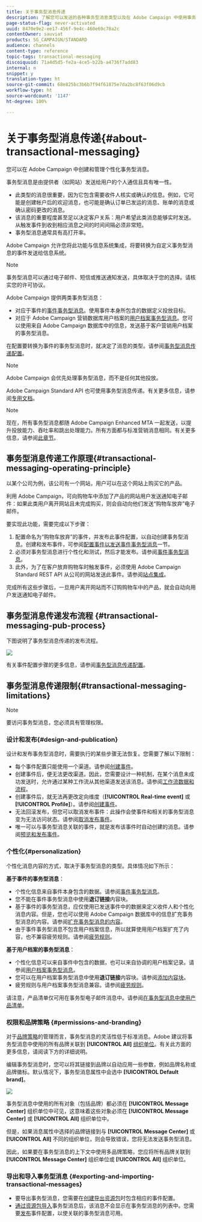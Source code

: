 ```yaml
---
title: 关于事务型消息传递
description: 了解您可以发送的各种事务型消息类型以及在 Adobe Campaign 中使用事务型消息的方法。
page-status-flag: never-activated
uuid: 8470e9e2-ee17-456f-9e4c-460e69c78a2c
contentOwner: sauviat
products: SG_CAMPAIGN/STANDARD
audience: channels
content-type: reference
topic-tags: transactional-messaging
discoiquuid: 71a4d5d5-fe2a-4ce5-b22b-a4736f7add83
internal: n
snippet: y
translation-type: ht
source-git-commit: 68e825bc3b6b7f94f61875e7da2bc8f63f06d9cb
workflow-type: ht
source-wordcount: '1147'
ht-degree: 100%

---
```



# 关于事务型消息传递{#about-transactional-messaging}

您可以在 Adobe Campaign 中创建和管理个性化事务型消息。

事务型消息是由提供者（如网站）发送给用户的个人通信且具有唯一性。

* 此类型的消息很重要，因为它包含需要收件人核实或确认的信息。例如，它可能是创建帐户后的欢迎消息，也可能是确认订单已发运的消息、账单的消息或确认密码更改的消息。
* 该消息的重要程度甚至足以决定客户关系：用户希望此类消息能够实时发送。从触发事件到收到相应消息之间的时间间隔必须非常短。
* 事务型消息通常具有高打开率。

Adobe Campaign 允许您将此功能与信息系统集成，将要转换为自定义事务型消息的事件发送给信息系统。

>[!NOTE]
>
>事务型消息可以通过电子邮件、短信或推送通知发送，具体取决于您的选择。请核实您的许可协议。

Adobe Campaign 提供两类事务型消息：

* 对应于事件的[事件事务型消息](../../channels/using/event-transactional-messages.md)。使用事件本身所包含的数据定义投放目标。
* 对应于 Adobe Campaign 营销数据库用户档案的[用户档案事务型消息](../../channels/using/profile-transactional-messages.md)。您可以使用来自 Adobe Campaign 数据库中的信息，发送基于客户营销用户档案的事务型消息。

在配置要转换为事件的事务型消息时，就决定了消息的类型。请参阅[事务型消息传递配置](../../administration/using/configuring-transactional-messaging.md)。

>[!NOTE]
>
>Adobe Campaign 会优先处理事务型消息，而不是任何其他投放。

Adobe Campaign Standard API 也可使用事务型消息传递。有关更多信息，请参阅[专用文档](../../api/using/managing-transactional-messages.md)。

>[!NOTE]
>
>现在，所有事务型消息都随 Adobe Campaign Enhanced MTA 一起发送，以提升投放能力、吞吐率和跳出处理能力。所有方面都与标准营销消息相同。有关更多信息，请参阅[此章节](../../administration/using/configuring-email-channel.md)。

## 事务型消息传递工作原理{#transactional-messaging-operating-principle}

以某个公司为例，该公司有一个网站，用户可以在这个网站上购买它的产品。

利用 Adobe Campaign，可向购物车中添加了产品的网站用户发送通知电子邮件：如果此类用户离开网站且未完成购买，则会自动向他们发送“购物车放弃”电子邮件。

要实现此功能，需要完成以下步骤：

1. 配置命名为“购物车放弃”的事件，并发布此事件配置，以自动创建事务型消息。创建和发布事件，可参阅[配置事件以发送事件事务型消息](../../administration/using/configuring-transactional-messaging.md#use-case--configuring-an-event-to-send-a-transactional-message)一节。
1. 必须对事务型消息进行个性化和测试，然后才能发布。请参阅[事件事务型消息](../../channels/using/event-transactional-messages.md)。
1. 此外，为了在客户放弃购物车时触发事件，必须使用 Adobe Campaign Standard REST API 从公司的网站发送此事件。请参阅[站点集成](../../administration/using/configuring-transactional-messaging.md#integrating-the-triggering-of-the-event-in-a-website)。

完成所有这些步骤后，一旦用户离开网站而不订购购物车中的产品，就会自动向用户发送通知电子邮件。

## 事务型消息传递发布流程 {#transactional-messaging-pub-process}

下图说明了事务型消息传递的发布流程。

![](assets/message-center_pub-process.png)

有关事件配置步骤的更多信息，请参阅[事务型消息传递配置](../../administration/using/configuring-transactional-messaging.md)。

## 事务型消息传递限制{#transactional-messaging-limitations}

>[!NOTE]
>
>要访问事务型消息，您必须具有管理权限。

### 设计和发布{#design-and-publication}

设计和发布事务型消息时，需要执行的某些步骤无法恢复。您需要了解以下限制：

* 每个事件配置只能使用一个渠道。请参阅[创建事件](../../administration/using/configuring-transactional-messaging.md#creating-an-event)。
* 创建事件后，便无法更改渠道。因此，您需要设计一种机制，在某个消息未成功发送时，允许通过某种工作流从其他渠道发送该消息。请参阅[工作流数据和流程](../../automating/using/get-started-workflows.md)。
* 创建事件后，就无法再更改定向维度（**[!UICONTROL Real-time event]** 或 **[!UICONTROL Profile]**）。请参阅[创建事件](../../administration/using/configuring-transactional-messaging.md#creating-an-event)。
* 无法回滚发布，但您可以取消发布事件：此操作会使事件和相关的事务型消息变为无法访问状态。请参阅[取消发布事件](../../administration/using/configuring-transactional-messaging.md#unpublishing-an-event)。
* 唯一可以与事务型消息关联的事件，就是发布该事件时自动创建的消息。请参阅[预览和发布事件](../../administration/using/configuring-transactional-messaging.md#previewing-and-publishing-the-event)。

### 个性化{#personalization}

个性化消息内容的方式，取决于事务型消息的类型。具体情况如下所示：

**基于事件的事务型消息**：

* 个性化信息来自事件本身包含的数据。请参阅[事件事务型消息](../../channels/using/event-transactional-messages.md)。
* 您不能在事件事务型消息中使用&#x200B;**退订链接**&#x200B;内容块。
* 基于事件的事务型消息，应仅使用已发送事件中的数据来定义收件人和个性化消息内容。但是，您也可以使用 Adobe Campaign 数据库中的信息扩充事务型消息的内容。请参阅[扩充事务型消息的内容](../../administration/using/configuring-transactional-messaging.md#enriching-the-transactional-message-content)。
* 由于事件事务型消息不包含用户档案信息，所以就算使用用户档案扩充了内容，也不兼容疲劳规则。请参阅[疲劳规则](../../sending/using/fatigue-rules.md)。

**基于用户档案的事务型消息**：

* 个性化信息可以来自事件中包含的数据，也可以来自协调的用户档案记录。请参阅[用户档案事务型消息](../../channels/using/profile-transactional-messages.md)。
* 您可以在用户档案事务型消息中使用&#x200B;**退订链接**&#x200B;内容块。请参阅[添加内容块](../../designing/using/personalization.md#adding-a-content-block)。
* 疲劳规则与用户档案事务型消息兼容。请参阅[疲劳规则](../../sending/using/fatigue-rules.md)。

请注意，产品清单仅可用在事务型电子邮件消息中。请参阅[在事务型消息中使用产品清单](../../channels/using/event-transactional-messages.md#using-product-listings-in-a-transactional-message)。

### 权限和品牌策略 {#permissions-and-branding}

对于[品牌策略](../../administration/using/branding.md)的管理而言，事务型消息的灵活性低于标准消息。Adobe 建议将事务型消息中使用的所有品牌关联到 **[!UICONTROL All]** [组织单位](../../administration/using/organizational-units.md)。有关此方面的更多信息，请阅读下方的详细说明。

编辑事务型消息时，您可以将其链接到品牌以自动应用一些参数，例如品牌名称或品牌徽标。默认情况下，事务型消息属性中会选中 **[!UICONTROL Default brand]**。

![](assets/message-center_branding.png)

事务型消息中使用的所有对象（包括品牌）都必须在 **[!UICONTROL Message Center]** 组织单位中可见，这意味着这些对象必须在 **[!UICONTROL Message Center]** 或 **[!UICONTROL All]** 组织单位中。

但是，如果消息属性中选择的品牌链接到与 **[!UICONTROL Message Center]** 或 **[!UICONTROL All]** 不同的组织单位，则会导致错误，您将无法发送事务型消息。

因此，如果要在事务型消息的上下文中使用多品牌策略，您应将所有品牌关联到 **[!UICONTROL Message Center]** 组织单位或 **[!UICONTROL All]** 组织单位。

### 导出和导入事务型消息 {#exporting-and-importing-transactional-messages}

* 要导出事务型消息，您需要在[创建导出资源包](../../automating/using/managing-packages.md#creating-a-package)时包含相应的事件配置。
* [通过资源包导入](../../automating/using/managing-packages.md#importing-a-package)事务型消息后，该消息不会显示在事务型消息的列表中。您需要[发布](../../administration/using/configuring-transactional-messaging.md#previewing-and-publishing-the-event)事件配置，以使关联的事务型消息可用。

